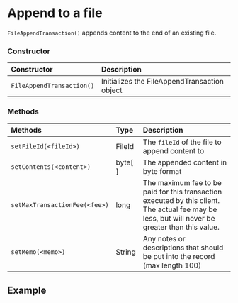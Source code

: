 # Append to a file

`FileAppendTransaction()` appends content to the end of an existing file.

### Constructor

| Constructor | Description |
| :--- | :--- |
| `FileAppendTransaction()` | Initializes the FileAppendTransaction object |

### Methods

| Methods | Type | Description |
| :--- | :--- | :--- |
| `setFileId(<fileId>)` | FileId | The `fileId` of the file to append content to |
| `setContents(<content>)` | byte\[ \] | The appended content in byte format |
| `setMaxTransactionFee(<fee>)` | long | The maximum fee to be paid for this transaction executed by this client. The actual fee may be less, but will never be greater than this value. |
| `setMemo(<memo>)` | String | Any notes or descriptions that should be put into the record \(max length 100\) |

## Example

```java

```


